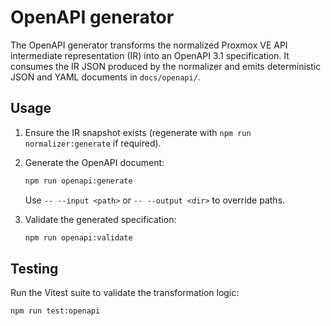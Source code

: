 # OpenAPI generator

The OpenAPI generator transforms the normalized Proxmox VE API intermediate
representation (IR) into an OpenAPI 3.1 specification. It consumes the IR JSON
produced by the normalizer and emits deterministic JSON and YAML documents in
`docs/openapi/`.

## Usage

1. Ensure the IR snapshot exists (regenerate with `npm run normalizer:generate`
   if required).
2. Generate the OpenAPI document:

   ```bash
   npm run openapi:generate
   ```

   Use `-- --input <path>` or `-- --output <dir>` to override paths.
3. Validate the generated specification:

   ```bash
   npm run openapi:validate
   ```

## Testing

Run the Vitest suite to validate the transformation logic:

```bash
npm run test:openapi
```

